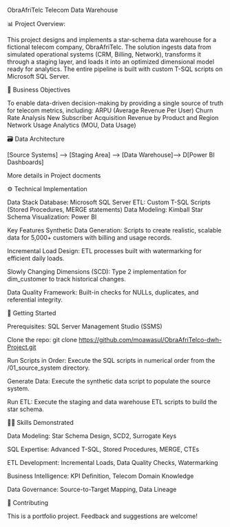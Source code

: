 ObraAfriTelc Telecom Data Warehouse

📊 Project Overview:

This project designs and implements a star-schema data warehouse for a fictional telecom company, ObraAfriTelc. The solution ingests data from simulated operational systems (CRM, Billing, Network), transforms it through a staging layer, and loads it into an optimized dimensional model ready for analytics. The entire pipeline is built with custom T-SQL scripts on Microsoft SQL Server.

🎯 Business Objectives

To enable data-driven decision-making by providing a single source of truth for telecom metrics, including:
ARPU (Average Revenue Per User)
Churn Rate Analysis
New Subscriber Acquisition
Revenue by Product and Region
Network Usage Analytics (MOU, Data Usage)

🗃️ Data Architecture

[Source Systems] --> [Staging Area] --> [Data Warehouse]--> D[Power BI Dashboards]

More details in Project docments

⚙️ Technical Implementation

Data Stack
Database: Microsoft SQL Server
ETL: Custom T-SQL Scripts (Stored Procedures, MERGE statements)
Data Modeling: Kimball Star Schema
Visualization: Power BI

Key Features
Synthetic Data Generation: Scripts to create realistic, scalable data for 5,000+ customers with billing and usage records.

Incremental Load Design: ETL processes built with watermarking for efficient daily loads.

Slowly Changing Dimensions (SCD): Type 2 implementation for dim_customer to track historical changes.

Data Quality Framework: Built-in checks for NULLs, duplicates, and referential integrity.


🚀 Getting Started

Prerequisites: SQL Server Management Studio (SSMS)

Clone the repo: git clone https://github.com/moawasul/ObraAfriTelco-dwh-Project.git

Run Scripts in Order: Execute the SQL scripts in numerical order from the /01_source_system directory.

Generate Data: Execute the synthetic data script to populate the source system.

Run ETL: Execute the staging and data warehouse ETL scripts to build the star schema.

👨‍💻 Skills Demonstrated

Data Modeling: Star Schema Design, SCD2, Surrogate Keys

SQL Expertise: Advanced T-SQL, Stored Procedures, MERGE, CTEs

ETL Development: Incremental Loads, Data Quality Checks, Watermarking

Business Intelligence: KPI Definition, Telecom Domain Knowledge

Data Governance: Source-to-Target Mapping, Data Lineage

🤝 Contributing

This is a portfolio project. Feedback and suggestions are welcome!
